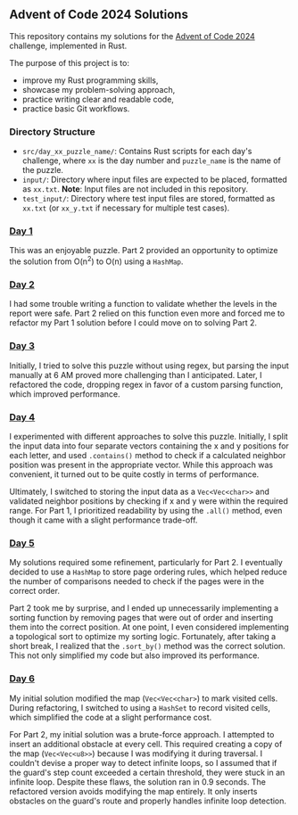 ## Advent of Code 2024 Solutions

This repository contains my solutions for the [Advent of Code 2024](https://adventofcode.com/2024) challenge, implemented in Rust.

The purpose of this project is to:
- improve my Rust programming skills,
- showcase my problem-solving approach,
- practice writing clear and readable code,
- practice basic Git workflows.

### Directory Structure

- `src/day_xx_puzzle_name/`: Contains Rust scripts for each day's challenge, where `xx` is the day number and `puzzle_name` is the name of the puzzle.
- `input/`: Directory where input files are expected to be placed, formatted as `xx.txt`. **Note**: Input files are not included in this repository.
- `test_input/`: Directory where test input files are stored, formatted as `xx.txt` (or `xx_y.txt` if necessary for multiple test cases).

### [Day 1](https://adventofcode.com/2024/day/1)
This was an enjoyable puzzle. Part 2 provided an opportunity to optimize the solution from O(n<sup>2</sup>) to O(n) using a `HashMap`.

### [Day 2](https://adventofcode.com/2024/day/2)
I had some trouble writing a function to validate whether the levels in the report were safe. Part 2 relied on this function even more and forced me to refactor my Part 1 solution before I could move on to solving Part 2.

### [Day 3](https://adventofcode.com/2024/day/3)
Initially, I tried to solve this puzzle without using regex, but parsing the input manually at 6 AM proved more challenging than I anticipated. Later, I refactored the code, dropping regex in favor of a custom parsing function, which improved performance.

### [Day 4](https://adventofcode.com/2024/day/4)
I experimented with different approaches to solve this puzzle. Initially, I split the input data into four separate vectors containing the x and y positions for each letter, and used `.contains()` method to check if a calculated neighbor position was present in the appropriate vector. While this approach was convenient, it turned out to be quite costly in terms of performance.

Ultimately, I switched to storing the input data as a `Vec<Vec<char>>` and validated neighbor positions by checking if x and y were within the required range. For Part 1, I prioritized readability by using the `.all()` method, even though it came with a slight performance trade-off.

### [Day 5](https://adventofcode.com/2024/day/5)
My solutions required some refinement, particularly for Part 2. I eventually decided to use a `HashMap` to store page ordering rules, which helped reduce the number of comparisons needed to check if the pages were in the correct order.

Part 2 took me by surprise, and I ended up unnecessarily implementing a sorting function by removing pages that were out of order and inserting them into the correct position. At one point, I even considered implementing a topological sort to optimize my sorting logic. Fortunately, after taking a short break, I realized that the `.sort_by()` method was the correct solution. This not only simplified my code but also improved its performance.

### [Day 6](https://adventofcode.com/2024/day/6)
My initial solution modified the map (`Vec<Vec<char>`) to mark visited cells. During refactoring, I switched to using a `HashSet` to record visited cells, which simplified the code at a slight performance cost.

For Part 2, my initial solution was a brute-force approach. I attempted to insert an additional obstacle at every cell. This required creating a copy of the map (`Vec<Vec<u8>>`) because I was modifying it during traversal. I couldn't devise a proper way to detect infinite loops, so I assumed that if the guard's step count exceeded a certain threshold, they were stuck in an infinite loop. Despite these flaws, the solution ran in 0.9 seconds.
The refactored version avoids modifying the map entirely. It only inserts obstacles on the guard's route and properly handles infinite loop detection.
